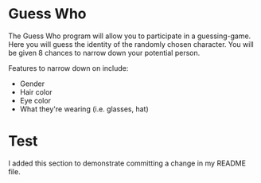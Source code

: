 # Guess Who

The Guess Who program will allow you to participate in a guessing-game. Here you will guess the identity of the randomly chosen character. You will be given 8 chances to narrow down your potential person. 

Features to narrow down on include:
 - Gender
 - Hair color
 - Eye color
 - What they're wearing (i.e. glasses, hat)

# Test
I added this section to demonstrate committing a change in my README file.
